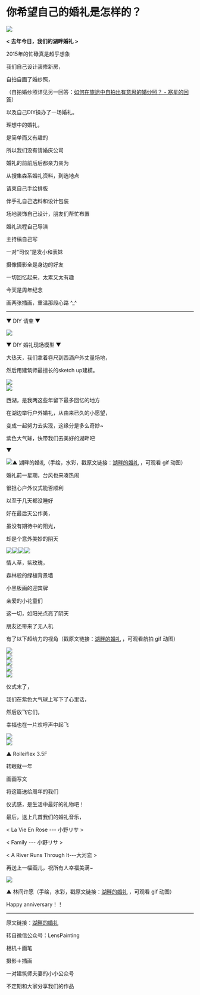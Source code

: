 # 你希望自己的婚礼是怎样的？

![](https://pic1.zhimg.com/157f3f23715c7388c30795f477a05188_b.jpg)  

**< 去年今日，我们的湖畔婚礼 >**

2015年的忙碌真是超乎想象

我们自己设计装修新房，

自拍自画了婚纱照，

（自拍婚纱照详见另一回答：[如何在旅途中自拍出有意思的婚纱照？ - 寒星的回答](https://www.zhihu.com/question/46923162/answer/104747759?from=profile_answer_card)）

以及自己DIY操办了一场婚礼。

理想中的婚礼，

是简单而又有趣的

所以我们没有请婚庆公司

婚礼的前前后后都亲力亲为  

从搜集森系婚礼资料，到选地点

请柬自己手绘排版

伴手礼自己选料和设计包装

场地装饰自己设计，朋友们帮忙布置

婚礼流程自己导演

主持稿自己写

一对“司仪”是发小和表妹

摄像摄影全是身边的好友

一切回忆起来，太累又太有趣

今天是周年纪念

画两张插画，重温那段心路 ^_^

-------------------------------------------------------------------------------------------------------  

▼ DIY 请柬 ▼  

![](https://pic2.zhimg.com/64332bba66b0fb3ddc8976a25c0942c9_b.jpg)  

▼ DIY 婚礼现场模型 ▼

大热天，我们拿着卷尺到西酒户外丈量场地，  

然后用建筑师最擅长的sketch up建模。

![](https://pic2.zhimg.com/d6e8880b3223f6a5b5bd60c7e32d1f89_b.jpg)  
![](https://pic3.zhimg.com/adc3eeed74d43944e0f8fe7029a67466_b.jpg)  

西湖，是我两这些年留下最多回忆的地方  

在湖边举行户外婚礼，从由来已久的小愿望，

变成一起努力去实现，这缘分是多么奇妙~

紫色大气球，快带我们去美好的湖畔吧

▼

![](https://pic2.zhimg.com/3e647e1fb4e1a8e415d07a9eb08f085d_b.jpg)▲ 湖畔的婚礼（手绘，水彩，戳原文链接：[湖畔的婚礼](http://mp.weixin.qq.com/s?__biz=MzIxOTEzMDc3MA==&mid=2651374622&idx=1&sn=f8f3794e7bdddbd43f541dab57339db0&chksm=8c239ae3bb5413f5cc0d9fecd7ad9769ce4975be79e7fd2bed9062b8bcd6fa2c694329cb8623%23rd) ，可观看 gif 动图）

婚礼前一星期，台风也来凑热闹

很担心户外仪式能否顺利

以至于几天都没睡好

好在最后天公作美，

虽没有期待中的阳光，

却是个意外美妙的阴天

![](https://pic4.zhimg.com/9440086168b986cc889c68bd7dc65867_b.jpg)![](https://pic3.zhimg.com/5554ab9fdabdfbec91ea8f03c299905e_b.jpg)![](https://pic2.zhimg.com/24a580061cbbce0eb6f7fbfc384ca405_b.jpg)![](https://pic1.zhimg.com/788c65b033c2f5d3e500e920a9df34f4_b.jpg)  

情人草，紫玫瑰，

森林般的绿植背景墙

小黑板画的迎宾牌

亲爱的小花童们

这一切，如阳光点亮了阴天

朋友还带来了无人机

有了以下超给力的视角（戳原文链接：[湖畔的婚礼](http://mp.weixin.qq.com/s?__biz=MzIxOTEzMDc3MA==&mid=2651374622&idx=1&sn=f8f3794e7bdddbd43f541dab57339db0&chksm=8c239ae3bb5413f5cc0d9fecd7ad9769ce4975be79e7fd2bed9062b8bcd6fa2c694329cb8623%23rd) ，可观看航拍 gif 动图）

![](https://pic1.zhimg.com/f1b9b791cfe354440f1f618230faa38c_b.jpg)  
![](https://pic3.zhimg.com/11f042fc034e682b8e9db7bd5616dabe_b.jpg)  
![](https://pic1.zhimg.com/e1a82eae9a1412ccf4bf92a65e3c3360_b.jpg)  
![](https://pic2.zhimg.com/c6fdb7b898713faced8e79ace87dbcc1_b.jpg)  
![](https://pic2.zhimg.com/8fae5cdb64165f74a19bba23ab56b181_b.jpg)  

仪式末了，

我们在紫色大气球上写下了心里话，

然后放飞它们，

幸福也在一片欢呼声中起飞

![](https://pic3.zhimg.com/3d0aa7734d9a0211ef46a7421d566126_b.jpg)  
![](https://pic3.zhimg.com/edc43cfc81452928be46124729f52d1e_b.jpg)

▲ Rolleiflex 3.5F  

转眼就一年  

画画写文

将这篇送给周年的我们

仪式感，是生活中最好的礼物吧！

最后，送上几首我们的婚礼音乐，

< La Vie En Rose --- 小野リサ >

< Family --- 小野リサ >  

< A River Runs Through It---大河恋 >

再送上一幅画儿，祝所有人幸福美满~

![](https://pic1.zhimg.com/b2e6879f261de351289ed3ed74a1eb38_b.jpg)

▲ 林间许愿（手绘，水彩，戳原文链接：[湖畔的婚礼](http://mp.weixin.qq.com/s?__biz=MzIxOTEzMDc3MA==&mid=2651374622&idx=1&sn=f8f3794e7bdddbd43f541dab57339db0&chksm=8c239ae3bb5413f5cc0d9fecd7ad9769ce4975be79e7fd2bed9062b8bcd6fa2c694329cb8623%23rd) ，可观看 gif 动图）  

Happy anniversary！！  

-------------------------------------------------------------------------------------------------------

原文链接：[湖畔的婚礼](http://mp.weixin.qq.com/s?__biz=MzIxOTEzMDc3MA==&mid=2651374622&idx=1&sn=f8f3794e7bdddbd43f541dab57339db0&chksm=8c239ae3bb5413f5cc0d9fecd7ad9769ce4975be79e7fd2bed9062b8bcd6fa2c694329cb8623%23rd)  

转自微信公众号：LensPainting  

相机＋画笔  

摄影＋插画

一对建筑师夫妻的小小公众号

不定期和大家分享我们的作品